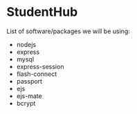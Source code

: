 # StudentHub

List of software/packages we will be using:
- nodejs
- express
- mysql
- express-session
- flash-connect
- passport
- ejs
- ejs-mate
- bcrypt
